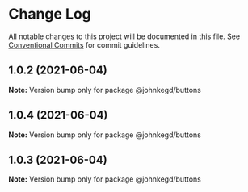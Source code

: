 # Change Log

All notable changes to this project will be documented in this file.
See [Conventional Commits](https://conventionalcommits.org) for commit guidelines.

## 1.0.2 (2021-06-04)

**Note:** Version bump only for package @johnkegd/buttons





## 1.0.4 (2021-06-04)

**Note:** Version bump only for package @johnkegd/buttons





## 1.0.3 (2021-06-04)

**Note:** Version bump only for package @johnkegd/buttons
